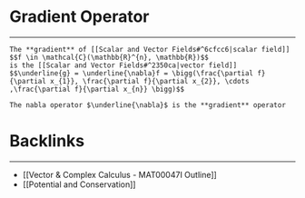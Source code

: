# Gradient Operator
---
```ad-Definition
The **gradient** of [[Scalar and Vector Fields#^6cfcc6|scalar field]]
$$f \in \mathcal{C}(\mathbb{R}^{n}, \mathbb{R})$$
is the [[Scalar and Vector Fields#^2350ca|vector field]]
$$\underline{g} = \underline{\nabla}f = \bigg(\frac{\partial f}{\partial x_{1}}, \frac{\partial f}{\partial x_{2}}, \cdots ,\frac{\partial f}{\partial x_{n}} \bigg)$$

The nabla operator $\underline{\nabla}$ is the **gradient** operator
```

# Backlinks
---
- [[Vector & Complex Calculus - MAT00047I Outline]]
- [[Potential and Conservation]]